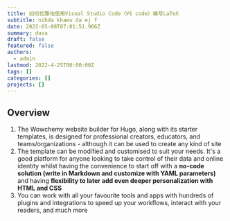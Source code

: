 ```yaml
---
title: 如何优雅地使用Visual Studio Code（VS code）编写LaTeX
subtitle: nihda khaeu da ej f
date: 2022-05-08T07:01:51.966Z
summary: dasa
draft: false
featured: false
authors:
  - admin
lastmod: 2022-4-25T00:00:00Z
tags: []
categories: []
projects: []
---
```

## Overview

1. The Wowchemy website builder for Hugo, along with its starter templates, is designed for professional creators, educators, and teams/organizations - although it can be used to create any kind of site
2. The template can be modified and customised to suit your needs. It's a good platform for anyone looking to take control of their data and online identity whilst having the convenience to start off with a **no-code solution (write in Markdown and customize with YAML parameters)** and having **flexibility to later add even deeper personalization with HTML and CSS**
3. You can work with all your favourite tools and apps with hundreds of plugins and integrations to speed up your workflows, interact with your readers, and much more